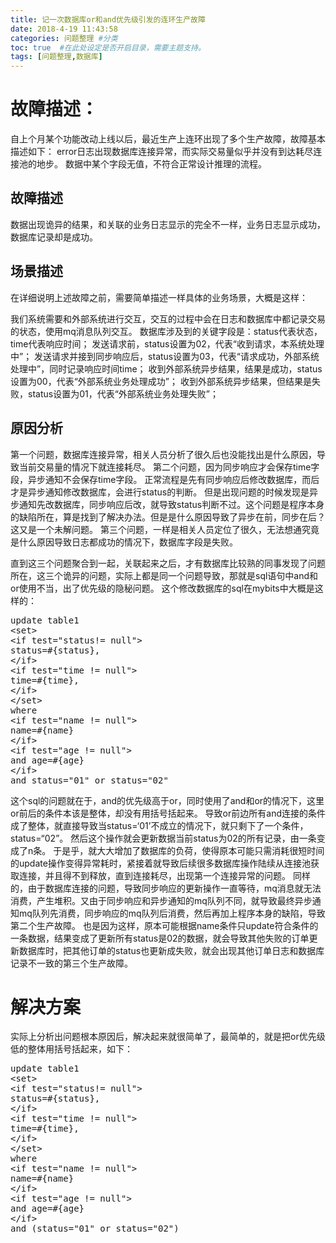 ```yaml
---
title: 记一次数据库or和and优先级引发的连环生产故障
date: 2018-4-19 11:43:58
categories: 问题整理 #分类
toc: true  #在此处设定是否开启目录，需要主题支持。
tags: [问题整理,数据库]
---
```

# 故障描述：
自上个月某个功能改动上线以后，最近生产上连环出现了多个生产故障，故障基本描述如下：
error日志出现数据库连接异常，而实际交易量似乎并没有到达耗尽连接池的地步。
数据中某个字段无值，不符合正常设计推理的流程。
<!--more-->
## 故障描述
数据出现诡异的结果，和关联的业务日志显示的完全不一样，业务日志显示成功，数据库记录却是成功。

## 场景描述
在详细说明上述故障之前，需要简单描述一样具体的业务场景，大概是这样：

我们系统需要和外部系统进行交互，交互的过程中会在日志和数据库中都记录交易的状态，使用mq消息队列交互。
数据库涉及到的关键字段是：status代表状态，time代表响应时间；
发送请求前，status设置为02，代表“收到请求，本系统处理中”；
发送请求并接到同步响应后，status设置为03，代表“请求成功，外部系统处理中”，同时记录响应时间time；
收到外部系统异步结果，结果是成功，status设置为00，代表“外部系统业务处理成功”；
收到外部系统异步结果，但结果是失败，status设置为01，代表“外部系统业务处理失败”；

## 原因分析
第一个问题，数据库连接异常，相关人员分析了很久后也没能找出是什么原因，导致当前交易量的情况下就连接耗尽。 
第二个问题，因为同步响应才会保存time字段，异步通知不会保存time字段。 
正常流程是先有同步响应后修改数据库，而后才是异步通知修改数据库，会进行status的判断。 
但是出现问题的时候发现是异步通知先改数据库，同步响应后改，就导致status判断不过。这个问题是程序本身的缺陷所在，算是找到了解决办法。但是是什么原因导致了异步在前，同步在后？这又是一个未解问题。 
第三个问题，一样是相关人员定位了很久，无法想通究竟是什么原因导致日志都成功的情况下，数据库字段是失败。

直到这三个问题聚合到一起，关联起来之后，才有数据库比较熟的同事发现了问题所在，这三个诡异的问题，实际上都是同一个问题导致，那就是sql语句中and和or使用不当，出了优先级的隐秘问题。 
这个修改数据库的sql在mybits中大概是这样的：
<pre>
update table1 
&lt;set>
&lt;if test="status!= null">
status=#{status},
&lt;/if>
&lt;if test="time != null">
time=#{time},
&lt;/if>
&lt;/set>
where
&lt;if test="name != null">
name=#{name}
&lt;/if>
&lt;if test="age != null">
and age=#{age}
&lt;/if>
and status="01" or status="02"
</pre>

这个sql的问题就在于，and的优先级高于or，同时使用了and和or的情况下，这里or前后的条件本该是整体，却没有用括号括起来。 
导致or前边所有and连接的条件成了整体，就直接导致当status=‘01’不成立的情况下，就只剩下了一个条件，status=“02”。 
然后这个操作就会更新数据当前status为02的所有记录，由一条变成了n条。 
于是乎，就大大增加了数据库的负荷，使得原本可能只需消耗很短时间的update操作变得异常耗时，紧接着就导致后续很多数据库操作陆续从连接池获取连接，并且得不到释放，直到连接耗尽，出现第一个连接异常的问题。 
同样的，由于数据库连接的问题，导致同步响应的更新操作一直等待，mq消息就无法消费，产生堆积。又由于同步响应和异步通知的mq队列不同，就导致最终异步通知mq队列先消费，同步响应的mq队列后消费，然后再加上程序本身的缺陷，导致第二个生产故障。 
也是因为这样，原本可能根据name条件只update符合条件的一条数据，结果变成了更新所有status是02的数据，就会导致其他失败的订单更新数据库时，把其他订单的status也更新成失败，就会出现其他订单日志和数据库记录不一致的第三个生产故障。

# 解决方案
实际上分析出问题根本原因后，解决起来就很简单了，最简单的，就是把or优先级低的整体用括号括起来，如下：
<pre>
update table1 
&lt;set>
&lt;if test="status!= null">
status=#{status},
&lt;/if>
&lt;if test="time != null">
time=#{time},
&lt;/if>
&lt;/set>
where
&lt;if test="name != null">
name=#{name}
&lt;/if>
&lt;if test="age != null">
and age=#{age}
&lt;/if>
and (status="01" or status="02")
</pre>